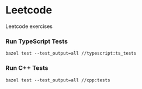 # Leetcode
Leetcode exercises

### Run TypeScript Tests
`bazel test --test_output=all //typescript:ts_tests`

### Run C++ Tests
`bazel test --test_output=all //cpp:tests`
